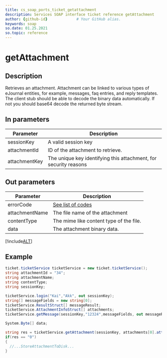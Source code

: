 ```yaml
---
title: cs_soap_ports_ticket_getattachment
description: Services SOAP interface ticket reference getAttachment
author: {github-id}             # Your GitHub alias.
keywords: soap
so.date: 01.25.2021
so.topic: reference
---
```


# getAttachment

## Description

Retrieves an attachment. Attachment can be linked to various types of eJournal entities, for example, messages, faq entries, and reply templates. The client stub should be able to decode the binary data automatically. If not you should base64 decode the returned byte stream.

## In parameters

| Parameter | Description |
|---|---|
| sessionKey | A valid session key |, or empty if the attachment is linked to a public FAQ entry.
| attachmentId | ID of the attachment to retrieve. |
| attachmentKey | The unique key identifying this attachment, for security reasons |

## Out parameters

| Parameter | Description |
|---|---|
| errorCode | [See list of codes][1] |
| attachmentName | The file name of the attachment |
| contentType | The mime like content type of the file. |
| data | The attachment binary data. |

[!include[ALT](../includes/attachment-content-types.md)]

## Example

```csharp
ticket.ticketService ticketService = new ticket.ticketService();
string attachmentId = "34";
string attachmentName;
string contentType;
string sessionKey;

ticketService.login("Kai","Akk", out sessionKey);
string[] messageFields = new string[0];
ticketService.ResultStruct[] messageResult;
ticketService.AttachmentInfoStruct[] attachments;
ticketService.getMessage(sessionKey,"12324",messageFields, out messageResult, out attachmentInfoStruct);

System.Byte[] data;

string res = ticketService.getAttachment(sessionKey, attachments[0].attachmentId, attachments[0].attachmentKey, out attachmentName, out contentType, out data);
if(res == "0")
{
  //...StoreAttachmentToDisk...
}
```

<!-- Referenced links -->
[1]: ../error-codes.md
